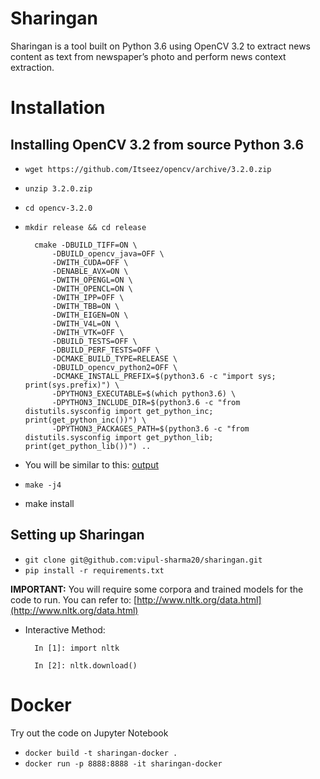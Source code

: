 Sharingan
=========

Sharingan is a tool built on Python 3.6 using OpenCV 3.2 to extract news
content as text from newspaper’s photo and perform news context extraction.

Installation
============

Installing OpenCV 3.2 from source Python 3.6
--------------------------------------------

* `wget https://github.com/Itseez/opencv/archive/3.2.0.zip`
* `unzip 3.2.0.zip`
* `cd opencv-3.2.0`
* `mkdir release && cd release`

        cmake -DBUILD_TIFF=ON \
            -DBUILD_opencv_java=OFF \
            -DWITH_CUDA=OFF \
            -DENABLE_AVX=ON \
            -DWITH_OPENGL=ON \
            -DWITH_OPENCL=ON \
            -DWITH_IPP=OFF \
            -DWITH_TBB=ON \
            -DWITH_EIGEN=ON \
            -DWITH_V4L=ON \
            -DWITH_VTK=OFF \
            -DBUILD_TESTS=OFF \
            -DBUILD_PERF_TESTS=OFF \
            -DCMAKE_BUILD_TYPE=RELEASE \
            -DBUILD_opencv_python2=OFF \
            -DCMAKE_INSTALL_PREFIX=$(python3.6 -c "import sys; print(sys.prefix)") \
            -DPYTHON3_EXECUTABLE=$(which python3.6) \
            -DPYTHON3_INCLUDE_DIR=$(python3.6 -c "from distutils.sysconfig import get_python_inc; print(get_python_inc())") \
            -DPYTHON3_PACKAGES_PATH=$(python3.6 -c "from distutils.sysconfig import get_python_lib; print(get_python_lib())") ..

* You will be similar to this: [output](https://gist.github.com/vipul-sharma20/d57a779619f22b2254b66c89c957faf2)
* `make -j4`
* make install

Setting up Sharingan
--------------------

* `git clone git@github.com:vipul-sharma20/sharingan.git`
* `pip install -r requirements.txt`

**IMPORTANT:** You will require some corpora and trained models
for the code to run. You can refer to: [http://www.nltk.org/data.html](http://www.nltk.org/data.html)

* Interactive Method:

        In [1]: import nltk

        In [2]: nltk.download()

Docker
======

Try out the code on Jupyter Notebook

* `docker build -t sharingan-docker .`
* `docker run -p 8888:8888 -it sharingan-docker`

